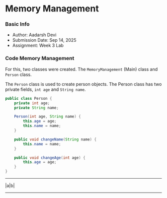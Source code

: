 # Memory Management

### Basic Info
- Author: Aadarsh Devi
- Submission Date: Sep 14, 2025
- Assignment: Week 3 Lab

### Code Memory Management

For this, two classes were created. The `MemoryManagement` (Main) class and `Person` class.

The `Person` class is used to create person objects. The Person class has two private fields, `int age`
and `String name`.

```java
public class Person {
    private int age;
    private String name;

    Person(int age, String name) {
        this.age = age;
        this.name = name;
    }

    public void changeName(String name) {
        this.name = name;
    }

    public void changeAge(int age) {
        this.age = age;
    }
}
```
___
|a|b|
___

